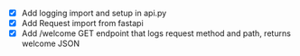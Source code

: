 - [x] Add logging import and setup in api.py
- [x] Add Request import from fastapi
- [x] Add /welcome GET endpoint that logs request method and path, returns welcome JSON
